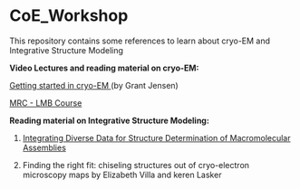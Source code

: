 # CoE_Workshop

This repository contains some references to learn about cryo-EM and Integrative Structure Modeling

<b> Video Lectures and reading material on cryo-EM: </b>

<a href="https://www.coursera.org/learn/cryo-em"> Getting started in cryo-EM </a> (by Grant Jensen) 

<a href="ftp://ftp.mrc-lmb.cam.ac.uk/pub/scheres/EM-course"> MRC - LMB Course </a>

<b> Reading material on Integrative Structure Modeling: </b>

1) <a href="http://salilab.org/pdf/Alber_AnnuRevBiochem_2008.pdf"> Integrating Diverse Data for Structure Determination of Macromolecular Assemblies </a>

2) Finding the right fit: chiseling structures out of cryo-electron microscopy maps by Elizabeth Villa and keren Lasker

